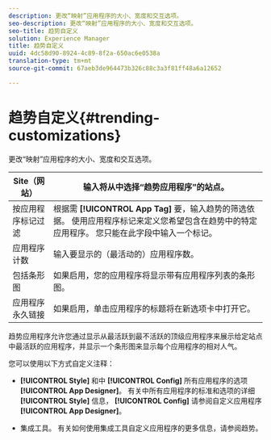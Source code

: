 ```yaml
---
description: 更改“映射”应用程序的大小、宽度和交互选项。
seo-description: 更改“映射”应用程序的大小、宽度和交互选项。
seo-title: 趋势自定义
solution: Experience Manager
title: 趋势自定义
uuid: 4dc58d90-8924-4c89-8f2a-650ac6e0538a
translation-type: tm+mt
source-git-commit: 67aeb3de964473b326c88c3a3f81ff48a6a12652

---
```



# 趋势自定义{#trending-customizations}

更改“映射”应用程序的大小、宽度和交互选项。

| Site（网站） | 输入将从中选择“趋势应用程序”的站点。 |
|---|---|
| 按应用程序标记过滤 | 根据需 **[!UICONTROL App Tag]** 要，输入趋势的筛选依据。 使用应用程序标记来定义您希望包含在趋势中的特定应用程序。 您只能在此字段中输入一个标记。 |
| 应用程序计数 | 输入要显示的（最活动的）应用程序数。 |
| 包括条形图 | 如果启用，您的应用程序将显示带有应用程序列表的条形图。 |
| 应用程序永久链接 | 如果启用，单击应用程序的标题将在新选项卡中打开它。 |

趋势应用程序允许您通过显示从最活跃到最不活跃的顶级应用程序来展示给定站点中最活跃的应用程序，并显示一个条形图来显示每个应用程序的相对人气。

您可以使用以下方式自定义注释：

* **[!UICONTROL Style]** 和中 **[!UICONTROL Config]** 所有应用程序的选项 **[!UICONTROL App Designer]**。 有关中所有应用程序的标准和选项的详细 **[!UICONTROL Style]** 信息， **[!UICONTROL Config]** 请参阅自定义应用程序 **[!UICONTROL App Designer]**。

* 集成工具。 有关如何使用集成工具自定义应用程序的更多信息，请参阅趋势。

